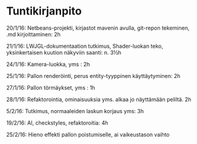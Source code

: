 # Tuntikirjanpito

20/1/16: Netbeans-projekti, kirjastot mavenin avulla, git-repon tekeminen, .md kirjoittaminen: 2h

21/1/16: LWJGL-dokumentaation tutkimus, Shader-luokan teko, yksinkertaisen kuution näkyviin saanti: n. 3½h 

24/1/16: Kamera-luokka, yms : 2h

25/1/16: Pallon renderöinti, perus entity-tyyppinen käyttäytyminen: 2h

27/1/16: Pallon törmäykset, yms : 1h

28/1/16: Refaktorointia, ominaisuuksia yms. alkaa jo näyttämään peliltä. 2h

5/2/16: Tutkimus, normaaleiden laskun korjaus yms: 3h

19/2/16: AI, checkstyles, refaktoroitia: 4h

25/2/16: Hieno effekti pallon poistumiselle, ai vaikeustason vaihto
